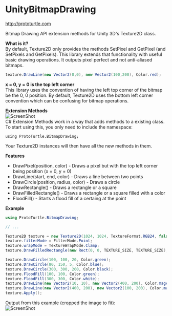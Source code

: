 UnityBitmapDrawing
==================

http://prototurtle.com

Bitmap Drawing API extension methods for Unity 3D's Texture2D class.

<b>What is it?</b>  
By default, Texture2D only provides the methods SetPixel and GetPixel (and SetPixels and GetPixels). This library extends that functionality with useful basic drawing operations. It outputs pixel perfect and not anti-aliased bitmaps.
```csharp
texture.DrawLine(new Vector2(0,0), new Vector2(100,200), Color.red);
```

<b>x = 0, y = 0 is the top left corner</b>  
This library uses the convention of having the left top corner of the bitmap be the 0, 0 position. By default, Texture2D uses the bottom left corner convention which can be confusing for bitmap operations.
  
<b>Extension Methods</b>  
![ScreenShot](https://raw.githubusercontent.com/ProtoTurtle/UnityBitmapDrawing/master/documentation/extensionMethods.png)  
C# Extension Methods work in a way that adds methods to a existing class. To start using this, you only need to include the namespace:
```
using ProtoTurtle.BitmapDrawing;
```
Your Texture2D instances will then have all the new methods in them.

<b>Features</b>
* DrawPixel(position, color) - Draws a pixel but with the top left corner being position (x = 0, y = 0)
* DrawLine(start, end, color) - Draws a line between two points
* DrawCircle(position, radius, color) - Draws a circle
* DrawRectangle() - Draws a rectangle or a square
* DrawFilledRectangle() - Draws a rectangle or a square filled with a color
* FloodFill() - Starts a flood fill of a certaing at the point

<b>Example</b>
```csharp
using ProtoTurtle.BitmapDrawing;

// ...

Texture2D texture = new Texture2D(1024, 1024, TextureFormat.RGB24, false, true);
texture.filterMode = FilterMode.Point;
texture.wrapMode = TextureWrapMode.Clamp;
texture.DrawFilledRectangle(new Rect(0, 0, TEXTURE_SIZE, TEXTURE_SIZE), Color.grey);

texture.DrawCircle(100, 100, 20, Color.green);
texture.DrawCircle(80, 150, 5, Color.blue);
texture.DrawCircle(300, 300, 200, Color.black);
texture.FloodFill(100, 100, Color.green);
texture.FloodFill(300, 300, Color.white);
texture.DrawLine(new Vector2(10, 10), new Vector2(400, 200), Color.magenta);
texture.DrawLine(new Vector2(400, 200), new Vector2(100, 200), Color.magenta);
texture.Apply();
```
Output from this example (cropped the image to fit):  
![ScreenShot](https://raw.githubusercontent.com/ProtoTurtle/UnityBitmapDrawing/master/documentation/output.png)
